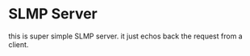 SLMP Server
===========

this is super simple SLMP server.  it just echos back the request from a client.

